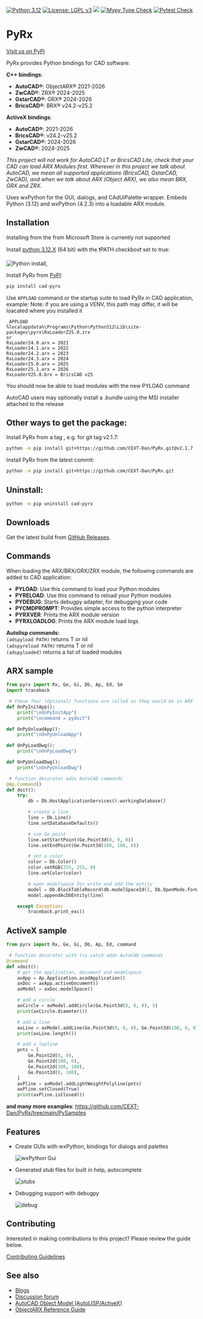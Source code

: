 [![Python 3.12](https://img.shields.io/badge/python-3.12-blue.svg)](https://www.python.org/downloads/release/python-312/)
[![License: LGPL v3](https://img.shields.io/badge/License-LGPL_v3-blue.svg)](https://www.gnu.org/licenses/lgpl-3.0)
[![](https://img.shields.io/pypi/v/cad-pyrx.svg)](https://pypi.org/pypi/cad-pyrx/)
[![Mypy Type Check](https://github.com/CEXT-Dan/PyRx/actions/workflows/mypy-check.yml/badge.svg)](https://github.com/CEXT-Dan/PyRx/actions/workflows/mypy-check.yml)
[![Pytest Check](https://github.com/CEXT-Dan/PyRx/actions/workflows/pytest-check.yml/badge.svg)](https://github.com/CEXT-Dan/PyRx/actions/workflows/pytest-check.yml)
# PyRx

[Visit us on PyPi](https://pypi.org/project/cad-pyrx/)

PyRx provides Python bindings for CAD software:

**C++ bindings**:

- **AutoCAD®**: ObjectARX® 2021-2026
- **ZwCAD®**: ZRX® 2024-2025
- **GstarCAD®**: GRX® 2024-2026
- **BricsCAD®**: BRX® v24.2-v25.2

**ActiveX bindings**:

- **AutoCAD®**: 2021-2026
- **BricsCAD®**: v24.2-v25.2
- **GstarCAD®**: 2024-2026
- **ZwCAD®**: 2024-2025

_This project will not work for AutoCAD LT or BricsCAD Lite, check that your CAD can load ARX Modules first._
_Wherever in this project we talk about AutoCAD, we mean all supported applications (BricsCAD, GstarCAD, ZwCAD), and when we talk about ARX (Object ARX), we also mean BRX, GRX and ZRX._

Uses wxPython for the GUI, dialogs, and CAdUiPalette wrapper.
Embeds Python (3.12) and wxPython (4.2.3) into a loadable ARX module.

## Installation

Installing from the from Microsoft Store is currently not supported


Install [python 3.12.X](https://www.python.org/downloads/windows/) (64 bit) with the :exclamation:PATH checkbox:exclamation: set to true:

![Python install](./GitResources/images/pyinstall.png),

Install PyRx from [PyPI](https://pypi.org/project/cad-pyrx):

```bash
pip install cad-pyrx
```

Use ``APPLOAD`` command or the startup suite to load PyRx in CAD application, example:
Note: if you are using a VENV, this path may differ, it will be loacated where you installed it

```raw
_APPLOAD
%localappdata%\Programs\Python\Python312\Lib\site-packages\pyrx\RxLoaderZ25.0.zrx
or
RxLoader24.0.arx = 2021
RxLoader24.1.arx = 2022
RxLoader24.2.arx = 2023
RxLoader24.3.arx = 2024
RxLoader25.0.arx = 2025
RxLoader25.1.arx = 2026
RxLoaderV25.0.brx = BricsCAD v25
```
You should now be able to load modules with the new PYLOAD command

AutoCAD users may optionally install a .bundle using the MSI installer attached to the release

## Other ways to get the package:

Install PyRx from a tag , e.g. for git tag v2.1.7:  

```bash
python -m pip install git+https://github.com/CEXT-Dan/PyRx.git@v2.1.7
```

Install PyRx from the latest commit:

```bash
python -m pip install git+https://github.com/CEXT-Dan/PyRx.git
```

## Uninstall:

```bash
python -m pip uninstall cad-pyrx
```

## Downloads

Get the latest build from [GitHub Releases](https://github.com/CEXT-Dan/PyRx/releases).

## Commands

When loading the ARX/BRX/GRX/ZRX module, the following commands are added to CAD application:

- **PYLOAD**: Use this command to load your Python modules
- **PYRELOAD**: Use this command to reload your Python modules
- **PYDEBUG**: Starts debugpy adapter, for debugging your code 
- **PYCMDPROMPT**: Provides simple access to the python interpreter
- **PYRXVER**: Prints the ARX module version
- **PYRXLOADLOG**: Prints the ARX module load logs

**Autolisp commands:**  
``(adspyload PATH)`` returns T or nil  
``(adspyreload PATH)`` returns T or nil  
``(adspyloaded)`` returns a list of loaded modules  

## ARX sample

```py
from pyrx import Rx, Ge, Gi, Db, Ap, Ed, Sm
import traceback

 # these four (Optional) functions are called as they would be in ARX
def OnPyInitApp():
    print("\nOnPyInitApp")
    print("\ncommand = pydoit")

def OnPyUnloadApp():
    print("\nOnPyUnloadApp")

def OnPyLoadDwg():
    print("\nOnPyLoadDwg")

def OnPyUnloadDwg():
    print("\nOnPyUnloadDwg")

 # function decorator adds AutoCAD commands
@Ap.Command()
def doit():
    try:
        db = Db.HostApplicationServices().workingDatabase()

        # create a line
        line = Db.Line()
        line.setDatabaseDefaults()

        # use Ge point
        line.setStartPoint(Ge.Point3d(0, 0, 0))
        line.setEndPoint(Ge.Point3d(100, 100, 0))

        # set a color
        color = Db.Color()
        color.setRGB(255, 255, 0)
        line.setColor(color)

        # open modelspace for write and add the entity
        model = Db.BlockTableRecord(db.modelSpaceId(), Db.OpenMode.ForWrite)
        model.appendAcDbEntity(line)

    except Exception:
        traceback.print_exc()
```

## ActiveX sample

```py
from pyrx import Rx, Ge, Gi, Db, Ap, Ed, command

 # function decorator with try catch adds AutoCAD commands
@command
def xdoit():
    # get the application, document and modelspace
    axApp = Ap.Application.acadApplication()
    axDoc = axApp.activeDocument()
    axModel = axDoc.modelSpace()

    # add a circle
    axCircle = axModel.addCircle(Ge.Point3d(0, 0, 0), 5)
    print(axCircle.diameter())

    # add a line
    axLine = axModel.addLine(Ge.Point3d(0, 0, 0), Ge.Point3d(100, 0, 0))
    print(axLine.length())

    # add a lwpline
    pnts = [
        Ge.Point2d(0, 0),
        Ge.Point2d(100, 0),
        Ge.Point2d(100, 100),
        Ge.Point2d(0, 100),
    ]
    axPline = axModel.addLightWeightPolyline(pnts)
    axPline.setClosed(True)
    print(axPline.isClosed())

```

**and many more examples**: <https://github.com/CEXT-Dan/PyRx/tree/main/PySamples>

## Features

- Create GUIs with wxPython, bindings for dialogs and palettes

    ![wxPython Gui](./GitResources/images/palette.png)

- Generated stub files for built in help, autocomplete

    ![stubs](./GitResources/images/stubs.png)

- Debugging support with debugpy

    ![debug](./GitResources/images/debug.png)

## Contributing

Interested in making contributions to this project? Please review the guide below.

[Contributing Guidelines](https://github.com/CEXT-Dan/PyRx/blob/main/CONTRIBUTING.md)

## See also

- [Blogs](https://pyarx.blogspot.com)
- [Discussion forum](https://www.theswamp.org/index.php?board=76.0)
- [AutoCAD Object Model (AutoLISP/ActiveX)](https://help.autodesk.com/view/OARX/2025/ENU/?guid=GUID-A809CD71-4655-44E2-B674-1FE200B9FE30)
- [ObjectARX Reference Guide](https://help.autodesk.com/view/OARX/2025/ENU/?guid=OARX-RefGuide-ObjectARX_Reference_Guide)
